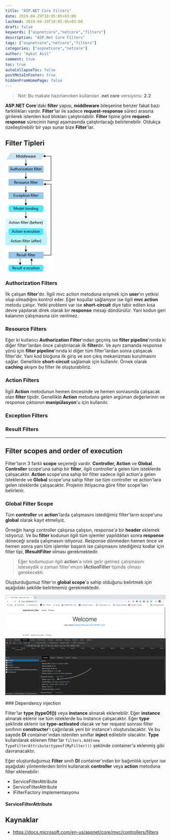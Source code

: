 ```yaml
---
title: "ASP.NET Core Filters"
date: 2019-04-29T10:05:05+03:00
lastmod: 2019-04-29T10:05:05+03:00
draft: false
keywords: ["aspnetcore","netcore","filters"]
description: "ASP.Net Core Filters"
tags: ["aspnetcore","netcore","filters"]
categories: ["aspnetcore","netcore"]
author: "Aykut Asil"
comment: true
toc: true
autoCollapseToc: false
postMetaInFooter: true
hiddenFromHomePage: false
---
```


> Not: Bu makale hazırlanırken kullanılan **.net core** versiyonu: **2.2**

**ASP.NET Core**'daki **filter** yapısı, **middleware** bileşenine benzer fakat bazı farklılıkları vardır. **Filter**'lar ile sadece **request-response** süreci arasına girilerek istenilen kod blokları çalıştırılabilir. **Filter** tipine göre **request-response** sürecinin hangi aşamasında çalıştırılacağı belirlenebilir. Oldukça özelleştirebilir bir yapı sunar bize **Filter**'lar.

## Filter Tipleri

![filter-pipeline](/image/filter-pipeline-2.png "Filter Pipeline")

### Authorization Filters

İlk çalışan **filter**'dır. İlgili mvc action metoduna erişmek için **user**'ın yetkisi olup olmadığını kontrol eder. Eğer koşullar sağlanıyor ise ilgili **mvc action** metodu çalışır. Yetki problemi var ise **short-circuit** diye tabir edilen kısa devre yapılarak direk olarak bir **response** mesajı döndürülür. Yani kodun geri kalanının çalışmasına izin verilmez.

### Resource Filters

Eğer ki kullanıcı **Authorization Filter**'ından geçmiş ise **filter pipeline**'nında ki diğer filter'lardan önce çalıştırılacak ilk **filter**dır. Ve aynı zamanda response yönü için **filter pipeline**'nında ki diğer tüm filter'lardan sonra çalışacak filter'dır. Yani kod bloğuna ilk giriş ve son çıkış mekanizması kurulmasını sağlar. Genellikle **short-circuit** sağlamak için kullanılır. Örnek olarak **caching** akışını bu filter ile oluşturabiliriz.

### Action Filters

İlgili **Action** metodunun hemen öncesinde ve hemen sonrasında çalışacak olan **filter** tipidir. Genellikle **Action** metoduna gelen argüman değerlerinin ve response çıktısının **manipülasyon**'u için kullanılır.

### Exception Filters

### Result Filters

---

## Filter scopes and order of execution

Filter'ların 3 farklı **scope** seçeneği vardır. **Controller, Action** ve **Global**. **Controller** scope'una sahip bir **filter**, ilgili controller'a gelen tüm isteklerde çalışacaktır. **Action** scope'una sahip bir filter sadece ilgili action'a gelen isteklerde ve **Global** scope'una sahip filter ise tüm controller ve action'lara gelen isteklerde çalışacaktır. Projenin ihtiyacına göre filter scope'ları belirlenir.

### Global Filter Scope

Tüm **controller** ve **action**'larda çalışmasını istediğimiz filter'ların scope'unu **global** olarak kayıt etmeliyiz.

Örneğin hangi controller çalışırsa çalışsın, response'a bir **header** eklemek istiyoruz. Ve bu **filter** kodunun ilgili tüm işlemler yapıldıktan sonra **response** döneceği sırada çalışmasını istiyoruz. Response dönmeden hemen önce ve hemen sonra yani tüm işlemler başarılı ise çalışmasını istediğimiz kodlar için filter tipi, **IResultFilter** olması gerekmektedir.

> Eğer kodumuzun ilgili **action**'a istek gelir gelmez çalışmasını isteseydik o zaman filter'ımızın **IActionFilter** tipinde olması gerekecekti.

Oluşturduğumuz filter'ın **global scope**'a sahip olduğunu belirtmek için aşağıdaki şekilde belirtmemiz gerekmektedir.

<script src="https://gist.github.com/aykuttasil/434979505600cda99bd4b84ccfa048f1.js"></script>

<script src="https://gist.github.com/aykuttasil/ae2f921f38f8a2222b73b27c82e12ae7.js"></script>

<script src="https://gist.github.com/aykuttasil/71b3a33f3ee562826efbc3dacf23001c.js"></script>

![resultfilter](/image/resultfiltersample.png "Global Scope Result Filter")

### Dependency injection

Filter'lar **type (typeOf())** veya **instance** alınarak eklenebilir. Eğer **instance** alınarak eklenir ise tüm isteklerde bu instance çalışacaktır. Eğer **type** şeklinde eklenir ise **type-activated** olacak ve her request sonrası filter sınıfının **constructer**'ı çağırılarak yeni bir instance'ı oluşturulacaktır. Ve bu sayede **DI** container'ından istenilen sınıflar **inject** edilebilir olacaktır. **Type** kullanılarak eklenen filter'lar `filters.Add(new TypeFilterAttribute(typeof(MyFilter)))` şeklinde container'a eklenmiş gibi davranacaktır.

Eğer oluşturduğumuz **Filter** sınıfı **DI** container'ından bir bağımlılık içeriyor ise aşağıdaki yöntemlerden birini kullanarak **controller** veya **action** metoduna filter eklenebilir:

- ServiceFilterAttribute
- ServiceFilterAttribute
- IFilterFactory implementasyonu

#### ServiceFilterAttribute




## Kaynaklar

- <https://docs.microsoft.com/en-us/aspnet/core/mvc/controllers/filters>